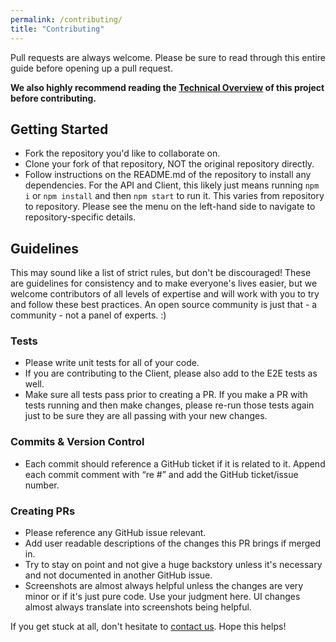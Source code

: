 ```yaml
---
permalink: /contributing/
title: "Contributing"
---
```


Pull requests are always welcome. Please be sure to read through this entire guide before opening up 
a pull request.

**We also highly recommend reading the [Technical Overview](./overview.md) of this project before contributing.**

## Getting Started
- Fork the repository you'd like to collaborate on.
- Clone your fork of that repository, NOT the original repository directly.
- Follow instructions on the README.md of the repository to install any dependencies. For the API 
and Client, this likely just means running `npm i` or `npm install` and then `npm start` to run it. This 
varies from repository to repository. Please see the menu on the left-hand side to navigate to 
repository-specific details.


## Guidelines

This may sound like a list of strict rules, but don't be discouraged! These are guidelines for consistency and to make everyone's lives easier, but we welcome contributors of all levels of expertise and will work with you to try and follow these best practices. An open source community is just that - a community - not a panel of experts. :)

### Tests
- Please write unit tests for all of your code.
- If you are contributing to the Client, please also add to the E2E tests as well.
- Make sure all tests pass prior to creating a PR. If you make a PR with tests running and then make changes, please re-run those tests again just to be sure they are all passing with your new changes.

### Commits & Version Control
- Each commit should reference a GitHub ticket if it is related to it. Append each commit comment with “re #” and add the GitHub ticket/issue number.

### Creating PRs
- Please reference any GitHub issue relevant.
- Add user readable descriptions of the changes this PR brings if merged in.
- Try to stay on point and not give a huge backstory unless it's necessary and not documented in another GitHub issue.
- Screenshots are almost always helpful unless the changes are very minor or if it's just pure code. 
Use your judgment here. UI changes almost always translate into screenshots being helpful.
 
If you get stuck at all, don't hesitate to [contact us]('./contacts.md'). Hope this helps!
